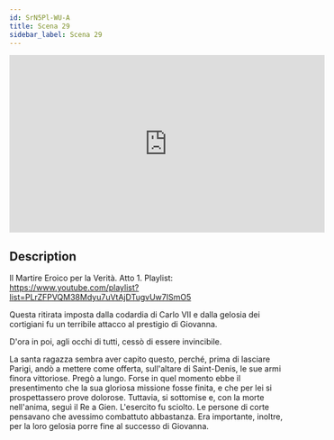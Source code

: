 ```yaml
---
id: SrN5Pl-WU-A
title: Scena 29
sidebar_label: Scena 29
---
```


<iframe
  width="560"
  height="315"
  src="https://www.youtube.com/embed/SrN5Pl-WU-A"
  title="YouTube video player"
  frameborder="0"
  allow="accelerometer; autoplay; clipboard-write; encrypted-media; gyroscope; picture-in-picture; web-share"
  referrerpolicy="strict-origin-when-cross-origin"
  allowfullscreen
></iframe>

## Description

Il Martire Eroico per la Verità. Atto 1. 
Playlist: https://www.youtube.com/playlist?list=PLrZFPVQM38Mdyu7uVtAjDTugvUw7ISmO5 

Questa ritirata imposta dalla codardia di Carlo VII e dalla gelosia dei cortigiani fu un terribile attacco al prestigio di Giovanna.

D'ora in poi, agli occhi di tutti, cessò di essere invincibile.

La santa ragazza sembra aver capito questo, perché, prima di lasciare Parigi, andò a mettere come offerta, sull'altare di Saint-Denis, le sue armi finora vittoriose. Pregò a lungo. Forse in quel momento ebbe il presentimento che la sua gloriosa missione fosse finita, e che per lei si prospettassero prove dolorose. Tuttavia, si sottomise e, con la morte nell'anima, seguì il Re a Gien. L'esercito fu sciolto. Le persone di corte pensavano che avessimo combattuto abbastanza. Era importante, inoltre, per la loro gelosia porre fine al successo di Giovanna.
